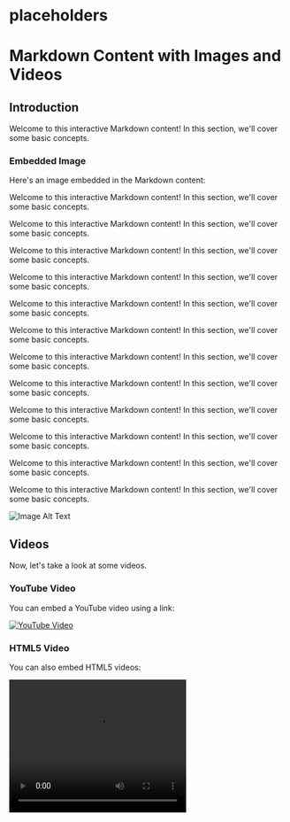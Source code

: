 # placeholders

# Markdown Content with Images and Videos

## Introduction

Welcome to this interactive Markdown content! In this section, we'll cover some basic concepts.

### Embedded Image

Here's an image embedded in the Markdown content:

Welcome to this interactive Markdown content! In this section, we'll cover some basic concepts.

Welcome to this interactive Markdown content! In this section, we'll cover some basic concepts.

Welcome to this interactive Markdown content! In this section, we'll cover some basic concepts.

Welcome to this interactive Markdown content! In this section, we'll cover some basic concepts.

Welcome to this interactive Markdown content! In this section, we'll cover some basic concepts.

Welcome to this interactive Markdown content! In this section, we'll cover some basic concepts.

Welcome to this interactive Markdown content! In this section, we'll cover some basic concepts.

Welcome to this interactive Markdown content! In this section, we'll cover some basic concepts.

Welcome to this interactive Markdown content! In this section, we'll cover some basic concepts.

Welcome to this interactive Markdown content! In this section, we'll cover some basic concepts.

Welcome to this interactive Markdown content! In this section, we'll cover some basic concepts.

Welcome to this interactive Markdown content! In this section, we'll cover some basic concepts.

![Image Alt Text](https://upload.wikimedia.org/wikipedia/commons/thumb/8/86/Salman_Khan_at_Renault_Star_Guild_Awards.jpg/220px-Salman_Khan_at_Renault_Star_Guild_Awards.jpg)

## Videos

Now, let's take a look at some videos.

### YouTube Video

You can embed a YouTube video using a link:

[![YouTube Video](https://img.youtube.com/vi/VIDEO_ID_HERE/0.jpg)](https://www.youtube.com/watch?v=mDovvdVEcXc)

### HTML5 Video

You can also embed HTML5 videos:

<video width="320" height="240" controls>
  <source src='https://github.com/josprachi/placeholders/raw/main/why%20smoking%20is%20bad.mp4' type="video/mp4">
  Your browser does not support the video tag.
</video>

